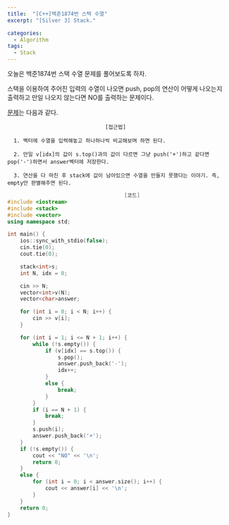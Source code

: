 ```yaml
---
title:  "[C++]백준1874번 스택 수열"
excerpt: "[Silver 3] Stack."

categories:
  - Algorithm
tags:
  - Stack
---
```

오늘은 백준1874번 스택 수열 문제를 풀어보도록 하자.

스택을 이용하여 주어진 입력의 수열이 나오면 push, pop의 연산이 어떻게 나오는지 출력하고 만일 나오지 않는다면 NO를 출력하는 문제이다.

[문제](https://www.acmicpc.net/problem/1874)는 다음과 같다.


                                   [접근법]

      1. 벡터에 수열을 입력해놓고 하나하나씩 비교해보며 하면 된다.

      2. 만일 v[idx]의 값이 s.top()과의 값이 다르면 그냥 push('+')하고 같다면 pop('-')하면서 answer벡터에 저장한다.
      
      3. 연산을 다 마친 후 stack에 값이 남아있으면 수열을 만들지 못했다는 이야기. 즉, empty만 판별해주면 된다.
      
      

```c++
                                     [코드]
#include <iostream>
#include <stack>
#include <vector>
using namespace std;

int main() {
	ios::sync_with_stdio(false);
	cin.tie(0);
	cout.tie(0);

	stack<int>s;
	int N, idx = 0;

	cin >> N;
	vector<int>v(N);
	vector<char>answer;

	for (int i = 0; i < N; i++) {
		cin >> v[i];
	}

	for (int i = 1; i <= N + 1; i++) {
		while (!s.empty()) {
			if (v[idx] == s.top()) {
				s.pop();
				answer.push_back('-');
				idx++;
			}
			else {
				break;
			}
		}
		if (i == N + 1) {
			break;
		}
		s.push(i);
		answer.push_back('+');
	}
	if (!s.empty()) {
		cout << "NO" << '\n';
		return 0;
	}
	else {
		for (int i = 0; i < answer.size(); i++) {
			cout << answer[i] << '\n';
		}
	}
	return 0;
}
```
